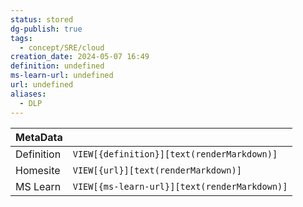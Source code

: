 ```yaml
---
status: stored
dg-publish: true
tags:
  - concept/SRE/cloud
creation_date: 2024-05-07 16:49
definition: undefined
ms-learn-url: undefined
url: undefined
aliases:
  - DLP
---
```


| MetaData   |                                              |
| ---------- | -------------------------------------------- |
| Definition | `VIEW[{definition}][text(renderMarkdown)]`   |
| Homesite   | `VIEW[{url}][text(renderMarkdown)]`          |
| MS Learn   | `VIEW[{ms-learn-url}][text(renderMarkdown)]` |
